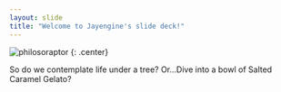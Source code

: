 ```yaml
---
layout: slide
title: "Welcome to Jayengine's slide deck!"
---
```


![philosoraptor](https://cloud.githubusercontent.com/assets/16547949/25401001/66d677c6-29c2-11e7-9b12-263e036c236e.jpg)
{: .center}

So do we contemplate life under a tree? Or...Dive into a bowl of Salted Caramel Gelato?
